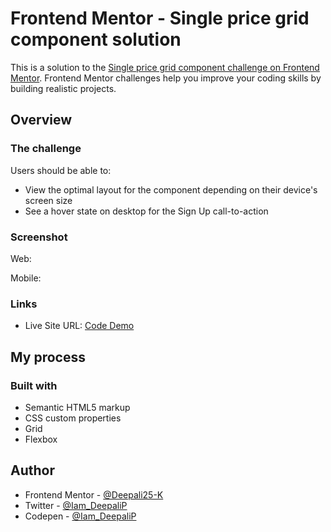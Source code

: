# Frontend Mentor - Single price grid component solution

This is a solution to the [Single price grid component challenge on Frontend Mentor](https://www.frontendmentor.io/challenges/single-price-grid-component-5ce41129d0ff452fec5abbbc). Frontend Mentor challenges help you improve your coding skills by building realistic projects. 


## Overview

### The challenge

Users should be able to:

- View the optimal layout for the component depending on their device's screen size
- See a hover state on desktop for the Sign Up call-to-action

### Screenshot

Web:
![]()

Mobile:
![]()


### Links

- Live Site URL: [Code Demo]()

## My process

### Built with

- Semantic HTML5 markup
- CSS custom properties
- Grid
- Flexbox

## Author

- Frontend Mentor - [@Deepali25-K](https://www.frontendmentor.io/profile/Deepali25-K)
- Twitter - [@Iam_DeepaliP](https://twitter.com/Iam_DeepaliP)
- Codepen - [@Iam_DeepaliP](https://codepen.io/Iam_DeepaliP)
